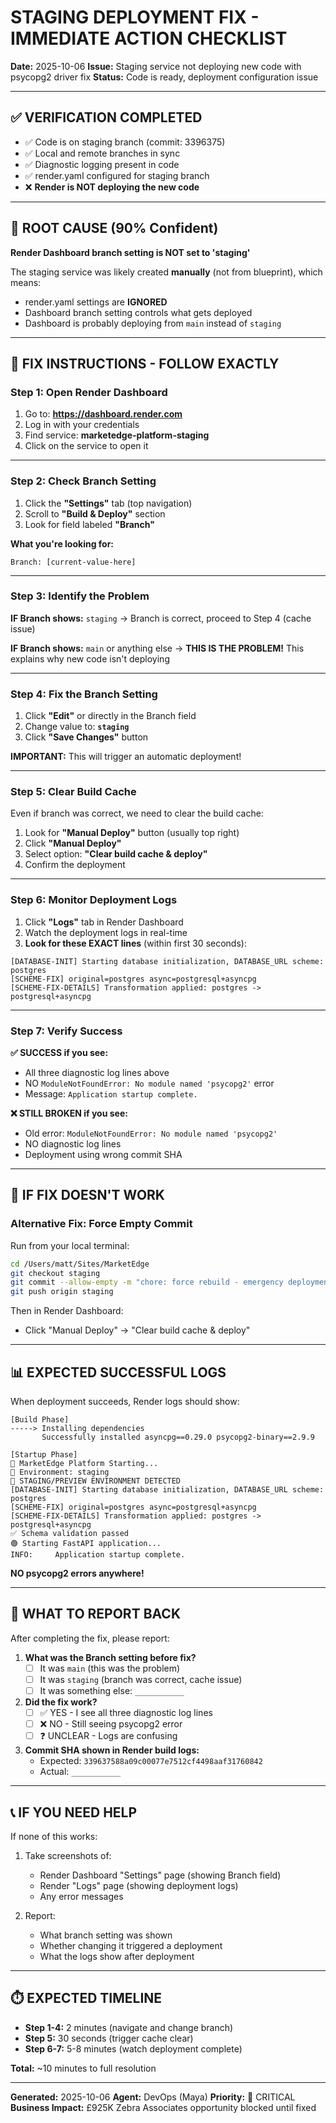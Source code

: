 # STAGING DEPLOYMENT FIX - IMMEDIATE ACTION CHECKLIST

**Date:** 2025-10-06
**Issue:** Staging service not deploying new code with psycopg2 driver fix
**Status:** Code is ready, deployment configuration issue

---

## ✅ VERIFICATION COMPLETED

- ✅ Code is on staging branch (commit: 3396375)
- ✅ Local and remote branches in sync
- ✅ Diagnostic logging present in code
- ✅ render.yaml configured for staging branch
- ❌ **Render is NOT deploying the new code**

---

## 🎯 ROOT CAUSE (90% Confident)

**Render Dashboard branch setting is NOT set to 'staging'**

The staging service was likely created **manually** (not from blueprint), which means:
- render.yaml settings are **IGNORED**
- Dashboard branch setting controls what gets deployed
- Dashboard is probably deploying from `main` instead of `staging`

---

## 🔧 FIX INSTRUCTIONS - FOLLOW EXACTLY

### Step 1: Open Render Dashboard

1. Go to: **https://dashboard.render.com**
2. Log in with your credentials
3. Find service: **marketedge-platform-staging**
4. Click on the service to open it

---

### Step 2: Check Branch Setting

1. Click the **"Settings"** tab (top navigation)
2. Scroll to **"Build & Deploy"** section
3. Look for field labeled **"Branch"**

**What you're looking for:**
```
Branch: [current-value-here]
```

---

### Step 3: Identify the Problem

**IF Branch shows:** `staging`
→ Branch is correct, proceed to Step 4 (cache issue)

**IF Branch shows:** `main` or anything else
→ **THIS IS THE PROBLEM!** This explains why new code isn't deploying

---

### Step 4: Fix the Branch Setting

1. Click **"Edit"** or directly in the Branch field
2. Change value to: **`staging`**
3. Click **"Save Changes"** button

**IMPORTANT:** This will trigger an automatic deployment!

---

### Step 5: Clear Build Cache

Even if branch was correct, we need to clear the build cache:

1. Look for **"Manual Deploy"** button (usually top right)
2. Click **"Manual Deploy"**
3. Select option: **"Clear build cache & deploy"**
4. Confirm the deployment

---

### Step 6: Monitor Deployment Logs

1. Click **"Logs"** tab in Render Dashboard
2. Watch the deployment logs in real-time
3. **Look for these EXACT lines** (within first 30 seconds):

```
[DATABASE-INIT] Starting database initialization, DATABASE_URL scheme: postgres
[SCHEME-FIX] original=postgres async=postgresql+asyncpg
[SCHEME-FIX-DETAILS] Transformation applied: postgres -> postgresql+asyncpg
```

---

### Step 7: Verify Success

**✅ SUCCESS if you see:**
- All three diagnostic log lines above
- NO `ModuleNotFoundError: No module named 'psycopg2'` error
- Message: `Application startup complete.`

**❌ STILL BROKEN if you see:**
- Old error: `ModuleNotFoundError: No module named 'psycopg2'`
- NO diagnostic log lines
- Deployment using wrong commit SHA

---

## 🚨 IF FIX DOESN'T WORK

### Alternative Fix: Force Empty Commit

Run from your local terminal:

```bash
cd /Users/matt/Sites/MarketEdge
git checkout staging
git commit --allow-empty -m "chore: force rebuild - emergency deployment fix"
git push origin staging
```

Then in Render Dashboard:
- Click "Manual Deploy" → "Clear build cache & deploy"

---

## 📊 EXPECTED SUCCESSFUL LOGS

When deployment succeeds, Render logs should show:

```
[Build Phase]
-----> Installing dependencies
       Successfully installed asyncpg==0.29.0 psycopg2-binary==2.9.9

[Startup Phase]
🚀 MarketEdge Platform Starting...
🔧 Environment: staging
🔄 STAGING/PREVIEW ENVIRONMENT DETECTED
[DATABASE-INIT] Starting database initialization, DATABASE_URL scheme: postgres
[SCHEME-FIX] original=postgres async=postgresql+asyncpg
[SCHEME-FIX-DETAILS] Transformation applied: postgres -> postgresql+asyncpg
✅ Schema validation passed
🟢 Starting FastAPI application...
INFO:     Application startup complete.
```

**NO psycopg2 errors anywhere!**

---

## 🎯 WHAT TO REPORT BACK

After completing the fix, please report:

1. **What was the Branch setting before fix?**
   - [ ] It was `main` (this was the problem)
   - [ ] It was `staging` (branch was correct, cache issue)
   - [ ] It was something else: `___________`

2. **Did the fix work?**
   - [ ] ✅ YES - I see all three diagnostic log lines
   - [ ] ❌ NO - Still seeing psycopg2 error
   - [ ] ❓ UNCLEAR - Logs are confusing

3. **Commit SHA shown in Render build logs:**
   - Expected: `339637588a09c00077e7512cf4498aaf31760842`
   - Actual: `___________`

---

## 📞 IF YOU NEED HELP

If none of this works:

1. Take screenshots of:
   - Render Dashboard "Settings" page (showing Branch field)
   - Render "Logs" page (showing deployment logs)
   - Any error messages

2. Report:
   - What branch setting was shown
   - Whether changing it triggered a deployment
   - What the logs show after deployment

---

## ⏱️ EXPECTED TIMELINE

- **Step 1-4:** 2 minutes (navigate and change branch)
- **Step 5:** 30 seconds (trigger cache clear)
- **Step 6-7:** 5-8 minutes (watch deployment complete)

**Total:** ~10 minutes to full resolution

---

**Generated:** 2025-10-06
**Agent:** DevOps (Maya)
**Priority:** 🚨 CRITICAL
**Business Impact:** £925K Zebra Associates opportunity blocked until fixed
